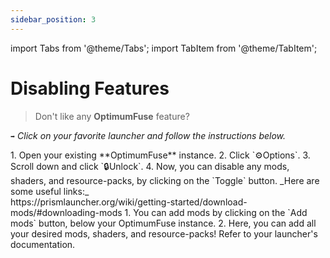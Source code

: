 ```yaml
---
sidebar_position: 3
---
```


import Tabs from '@theme/Tabs';
import TabItem from '@theme/TabItem';

# Disabling Features

> Don't like any **OptimumFuse** feature?

`➡️` _Click on your favorite launcher and follow the instructions below._

<Tabs>
<TabItem value="theseus" label="Modrinth App" default>
1. Open your existing **OptimumFuse** instance.
2. Click `⚙️Options`.
3. Scroll down and click `🔒Unlock`.
4. Now, you can disable any mods, shaders, and resource-packs, by clicking on the `Toggle` button.
</TabItem>
<TabItem value="prism" label="Prism Launcher">
_Here are some useful links:_<br />
https://prismlauncher.org/wiki/getting-started/download-mods/#downloading-mods
</TabItem>
<TabItem value="atl" label="ATLauncher">
1. You can add mods by clicking on the `Add mods` button, below your OptimumFuse instance.
2. Here, you can add all your desired mods, shaders, and resource-packs!
</TabItem>
<TabItem value="others" label="Other Launchers">
Refer to your launcher's documentation.
</TabItem>
</Tabs>